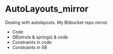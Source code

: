 AutoLayouts_mirror
==================

Dealing with autolayouts. My Bitbucket repo mirror.

- Code
- SB(struts & springs) & code
- Constraints in code
- Constraints in SB
